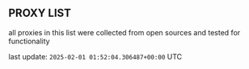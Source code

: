 ## PROXY LIST

all proxies in this list were collected from open sources and tested for functionality

last update: `2025-02-01 01:52:04.306487+00:00` UTC